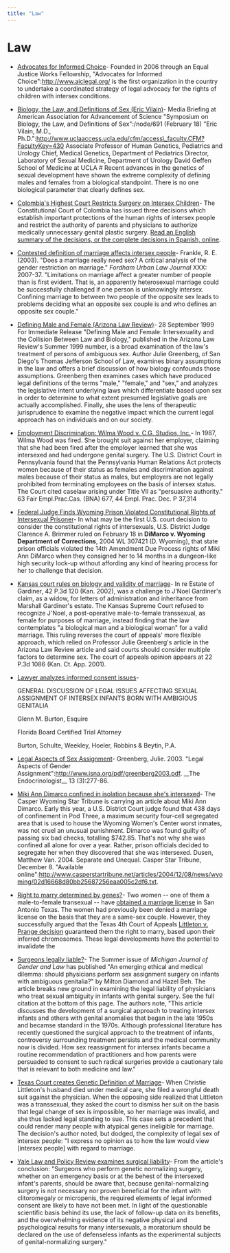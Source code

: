 ```yaml
---
title: "Law"
---
```


# Law


*   [Advocates for Informed Choice][1]\- Founded in 2006 through an Equal Justice Works Fellowship, "Advocates for Informed Choice":http://www.aiclegal.org/ is the first organization in the country to undertake a coordinated strategy of legal advocacy for the rights of children with intersex conditions.
*   [Biology, the Law, and Definitions of Sex (Eric Vilain)][2]\- Media Briefing at American Association for Advancement of Science "Symposium on Biology, the Law, and Definitions of Sex":/node/691 (February 18) "Eric Vilain, M.D., Ph.D.":http://www.uclaaccess.ucla.edu/cfm/access\_faculty.CFM?FacultyKey=430 Associate Professor of Human Genetics, Pediatrics and Urology Chief, Medical Genetics, Department of Pediatrics Director, Laboratory of Sexual Medicine, Department of Urology David Geffen School of Medicine at UCLA # Recent advances in the genetics of sexual development have shown the extreme complexity of defining males and females from a biological standpoint. There is no one biological parameter that clearly defines sex.
*   [Colombia's Highest Court Restricts Surgery on Intersex Children][3]\- The Constitutional Court of Colombia has issued three decisions which establish important protections of the human rights of intersex people and restrict the authority of parents and physicians to authorize medically unnecessary genital plastic surgery. [Read an English summary of the decisions, or the complete decisions in Spanish, online][4].
*   [Contested definition of marriage affects intersex people][5]\- Frankle, R. E. (2003). "Does a marriage really need sex? A critical analysis of the gender restriction on marriage." _Fordham Urban Law Journal_ XXX: 2007-37. "Limitations on marriage affect a greater number of people than is first evident. That is, an apparently heterosexual marriage could be successfully challenged if one person is unknowingly intersex. Confining marriage to between two people of the opposite sex leads to problems deciding what an opposite sex couple is and who defines an opposite sex couple."
*   [Defining Male and Female (Arizona Law Review)][6]\- 28 September 1999 For Immediate Release "Defining Male and Female: Intersexuality and the Collision Between Law and Biology," published in the Arizona Law Review's Summer 1999 number, is a broad examination of the law's treatment of persons of ambiguous sex. Author Julie Greenberg, of San Diego's Thomas Jefferson School of Law, examines binary assumptions in the law and offers a brief discussion of how biology confounds those assumptions. Greenberg then examines cases which have produced legal definitions of the terms "male," "female," and "sex," and analyzes the legislative intent underlying laws which differentiate based upon sex in order to determine to what extent presumed legislative goals are actually accomplished. Finally, she uses the lens of therapeutic jurisprudence to examine the negative impact which the current legal approach has on individuals and on our society.
*   [Employment Discrimination: Wilma Wood v. C.G. Studios, Inc.][7]\- In 1987, Wilma Wood was fired. She brought suit against her employer, claiming that she had been fired after the employer learned that she was intersexed and had undergone genital surgery. The U.S. District Court in Pennsylvania found that the Pennsylvania Human Relations Act protects women because of their status as females and discrimination against males because of their status as males, but employers are not legally prohibited from terminating employees on the basis of intersex status. The Court cited caselaw arising under Title VII as "persuasive authority." 63 Fair Empl.Prac.Cas. (BNA) 677, 44 Empl. Prac. Dec. P 37,314
*   [Federal Judge Finds Wyoming Prison Violated Constitutional Rights of Intersexual Prisoner][8]\- In what may be the first U.S. court decision to consider the constitutional rights of intersexuals, U.S. District Judge Clarence A. Brimmer ruled on February 18 in **DiMarco v. Wyoming Department of Corrections**, 2004 WL 307421 (D. Wyoming), that state prison officials violated the 14th Amendment Due Process rights of Miki Ann DiMarco when they consigned her to 14 months in a dungeon-like high security lock-up without affording any kind of hearing process for her to challenge that decision.
*   [Kansas court rules on biology and validity of marriage][9]\- In re Estate of Gardiner, 42 P.3d 120 (Kan. 2002), was a challenge to J'Noel Gardiner's claim, as a widow, for letters of administration and inheritance from Marshall Gardiner's estate. The Kansas Supreme Court refused to recognize J'Noel, a post-operative male-to-female transsexual, as female for purposes of marriage, instead finding that the law contemplates "a biological man and a biological woman" for a valid marriage. This ruling reverses the court of appeals' more flexible approach, which relied on Professor Julie Greenberg's article in the Arizona Law Review article and said courts should consider multiple factors to determine sex. The court of appeals opinion appears at 22 P.3d 1086 (Kan. Ct. App. 2001).
*   [Lawyer analyzes informed consent issues][10]\-
    
    GENERAL DISCUSSION OF LEGAL ISSUES AFFECTING SEXUAL ASSIGNMENT OF INTERSEX INFANTS BORN WITH AMBIGIOUS GENITALIA
    
    Glenn M. Burton, Esquire
    
    Florida Board Certified Trial Attorney
    
    Burton, Schulte, Weekley, Hoeler, Robbins & Beytin, P.A.
    
*   [Legal Aspects of Sex Assignment][11]\- Greenberg, Julie. 2003. "Legal Aspects of Gender Assignment":http://www.isna.org/pdf/greenberg2003.pdf. \_\_The Endocrinologist\_\_ 13 (3):277-86.
*   [Miki Ann Dimarco confined in isolation because she's intersexed][12]\- The Casper Wyoming Star Tribune is carrying an article about Miki Ann Dimarco. Early this year, a U.S. District Court judge found that 438 days of confinement in Pod Three, a maximum security four-cell segregated area that is used to house the Wyoming Women's Center worst inmates, was not cruel an unusual punishment. Dimarco was found guilty of passing six bad checks, totalling $742.85. That's not why she was confined all alone for over a year. Rather, prison officials decided to segregate her when they discovered that she was intersexed. Dusen, Matthew Van. 2004. Separate and Unequal. Casper Star Tribune, December 8. "Available online":http://www.casperstartribune.net/articles/2004/12/08/news/wyoming/02d16668d80bb25687256eaa005c2df6.txt.
*   [Right to marry determined by genes?][13]\- Two women -- one of them a male-to-female transexual -- have [obtained a marriage license][14] in San Antonio Texas. The women had previously been denied a marriage license on the basis that they are a same-sex couple. However, they successfully argued that the Texas 4th Court of Appeals [Littleton v. Prange decision][15] guaranteed them the right to marry, based upon their inferred chromosomes. These legal developments have the potential to invalidate the
*   [Surgeons legally liable?][16]\- The Summer issue of _Michigan Journal of Gender and Law_ has published "An emerging ethical and medical dilemma: should physicians perform sex assignment surgery on infants with ambiguous genitalia?" by Milton Diamond and Hazel Beh. The article breaks new ground in examining the legal liability of physicians who treat sexual ambiguity in infants with genital surgery. See the full citation at the bottom of this page. The authors note, "This article discusses the development of a surgical approach to treating intersex infants and others with genital anomalies that began in the late 1950s and becamse standard in the 1970s. Although professional literature has recently questioned the surgical approach to the treatment of infants, controversy surrounding treatment persists and the medical community now is divided. How sex reassignment for intersex infants became a routine recommendation of practitioners and how parents were persuaded to consent to such radical surgeries provide a cautionary tale that is relevant to both medicine and law."
*   [Texas Court creates Genetic Definition of Marriage][17]\- When Christie Littleton's husband died under medical care, she filed a wrongful death suit against the physician. When the opposing side realized that Littleton was a transsexual, they asked the court to dismiss her suit on the basis that legal change of sex is impossible, so her marriage was invalid, and she thus lacked legal standing to sue. This case sets a precedent that could render many people with atypical genes ineligible for marriage. The decision's author noted, but dodged, the complexity of legal sex of intersex people: "I express no opinion as to how the law would view \[intersex people\] with regard to marriage.
*   [Yale Law and Policy Review examines surgical liability][18]\- From the article's conclusion: "Surgeons who perform genetic normalizing surgery, whether on an emergency basis or at the behest of the intersexed infant's parents, should be aware that, because genital-normalizing surgery is not necessary nor proven beneficial for the infant with clitoromegaly or micropenis, the required elements of legal informed consent are likely to have not been met. In light of the questionable scientific basis behind its use, the lack of follow-up data on its benefits, and the overwhelming evidence of its negative physical and psychological results for many intersexuals, a moratorium should be declared on the use of defenseless infants as the experimental subjects of genital-normalizing surgery."

[1]: /node/1112
[2]: /library/law/vilain_aaas_2005
[3]: /colombia
[4]: /colombia
[5]: /node/604
[6]: /node/59
[7]: /node/521
[8]: /dimarco
[9]: /node/517
[10]: /node/196
[11]: /node/824
[12]: /node/673
[13]: /node/519
[14]: http://seattlepi.nwsource.com/national/marr07.shtml
[15]: http://www.4thcoa.courts.state.tx.us/opinions/case.asp?FilingID=8739
[16]: /node/520
[17]: /node/104
[18]: /node/518

